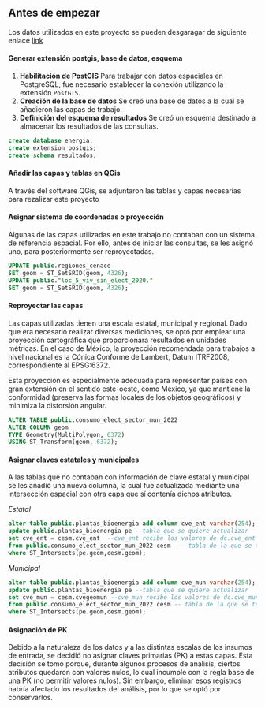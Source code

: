 ## Antes de empezar

Los datos utilizados en este proyecto se pueden desgaragar de  siguiente enlace [link](https://drive.google.com/file/d/1vdl6zHGmNvYA9OYH43GkE1GEpkIwDQte/view?usp=sharing)

#### Generar extensión postgis, base de datos, esquema 

1. **Habilitación de PostGIS** 
   Para trabajar con datos espaciales en PostgreSQL, fue necesario establecer la conexión utilizando la extensión `PostGIS`.
2. **Creación de la base de datos**
   Se creó una base de datos a la cual se añadieron las capas de trabajo.
3. **Definición del esquema de resultados** 
   Se creó un esquema destinado a almacenar los resultados de las consultas.

``` sql
create database energia;
create extension postgis;
create schema resultados;
```
#### Añadir las capas y tablas en QGis
A través del software QGis, se adjuntaron las tablas y capas necesarias para rezalizar este proyecto


#### Asignar sistema de coordenadas o proyección
Algunas de las capas utilizadas en este trabajo no contaban con un sistema de referencia espacial. Por ello, antes de iniciar las consultas, se les asignó uno, para posteriormente ser reproyectadas.

``` sql
UPDATE public.regiones_cenace 
SET geom = ST_SetSRID(geom, 4326);
UPDATE public."loc_5_viv_sin_elect_2020."
SET geom = ST_SetSRID(geom, 4326);
```

#### Reproyectar las capas
Las capas utilizadas tienen una escala estatal, municipal y regional. Dado que era necesario realizar diversas mediciones, se optó por emplear una proyección cartográfica que proporcionara resultados en unidades métricas. En el caso de México, la proyección recomendada para trabajos a nivel nacional es la Cónica Conforme de Lambert, Datum ITRF2008, correspondiente al EPSG:6372.

Esta proyección es especialmente adecuada para representar países con gran extensión en el sentido este-oeste, como México, ya que mantiene la conformidad (preserva las formas locales de los objetos geográficos) y minimiza la distorsión angular.

``` sql
ALTER TABLE public.consumo_elect_sector_mun_2022
ALTER COLUMN geom
TYPE Geometry(MultiPolygon, 6372)
USING ST_Transform(geom, 6372);
```

#### Asignar claves estatales y municipales
A las tablas que no contaban con información de clave estatal y municipal se les añadió una nueva columna, la cual fue actualizada mediante una intersección espacial con otra capa que sí contenía dichos atributos. 

*Estatal*

``` sql
alter table public.plantas_bioenergia add column cve_ent varchar(254);
update public.plantas_bioenergia pe --tabla que se quiere actualizar
set cve_ent = cesm.cve_ent	--cve_ent recibe los valores de dc.cve_ent
from public.consumo_elect_sector_mun_2022 cesm   --tabla de la que se toman los datos
where ST_Intersects(pe.geom,cesm.geom);

```
*Municipal*

``` sql
alter table public.plantas_bioenergia add column cve_mun varchar(254);
update public.plantas_bioenergia pe --tabla que se quiere actualizar
set cve_mun = cesm.cvegeomun --cve_mun recibe los valores de dc.cve_mun
from public.consumo_elect_sector_mun_2022 cesm -- tabla de la que se toman los datos
where ST_Intersects(pe.geom,cesm.geom);

```

#### Asignación de PK
Debido a la naturaleza de los datos y a las distintas escalas de los insumos de entrada, se decidió no asignar claves primarias (PK) a estas capas. Esta decisión se tomó porque, durante algunos procesos de análisis, ciertos atributos quedaron con valores nulos, lo cual incumple con la regla base de una PK (no permitir valores nulos). Sin embargo, eliminar esos registros habría afectado los resultados del análisis, por lo que se optó por conservarlos.


























